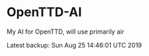 # OpenTTD-AI
My AI for OpenTTD, will use primarily air

Latest backup: Sun Aug 25 14:46:01 UTC 2019
